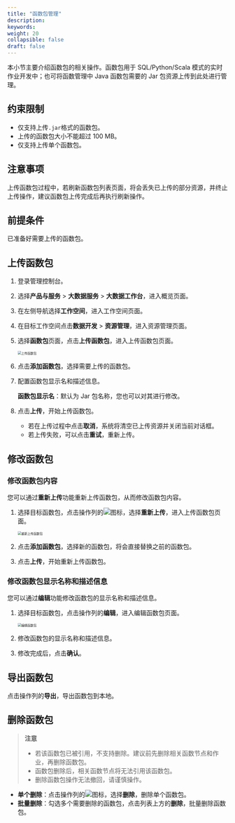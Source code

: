 ```yaml
---
title: "函数包管理"
description:  
keywords: 
weight: 20
collapsible: false
draft: false
---
```


本小节主要介绍函数包的相关操作。函数包用于 SQL/Python/Scala 模式的实时作业开发中；也可将函数管理中 Java 函数包需要的 Jar 包资源上传到此处进行管理。

## 约束限制

- 仅支持上传`.jar`格式的函数包。
- 上传的函数包大小不能超过 100 MB。
- 仅支持上传单个函数包。

## 注意事项

上传函数包过程中，若刷新函数包列表页面，将会丢失已上传的部分资源，并终止上传操作，建议函数包上传完成后再执行刷新操作。

## 前提条件

已准备好需要上传的函数包。

## 上传函数包

1. 登录管理控制台。
2. 选择**产品与服务** > **大数据服务** > **大数据工作台**，进入概览页面。
3. 在左侧导航选择**工作空间**，进入工作空间页面。
4. 在目标工作空间点击**数据开发** > **资源管理**，进入资源管理页面。
5. 选择**函数包**页面，点击**上传函数包**，进入上传函数包页面。
   
   <img src="/bigdata/databench/_images/upload_function.png" alt="上传函数包" style="zoom:50%;" />

6. 点击**添加函数包**，选择需要上传的函数包。
7. 配置函数包显示名和描述信息。
   
   **函数包显示名**：默认为 Jar 包名称，您也可以对其进行修改。

8. 点击**上传**，开始上传函数包。

   - 若在上传过程中点击**取消**，系统将清空已上传资源并关闭当前对话框。
   - 若上传失败，可以点击**重试**，重新上传。

## 修改函数包

### 修改函数包内容

您可以通过**重新上传**功能重新上传函数包，从而修改函数包内容。

1. 选择目标函数包，点击操作列的![](../../../../_images/icon_more_cluster.png)图标，选择**重新上传**，进入上传函数包页面。

   <img src="/bigdata/databench/_images/reload_function.png" alt="重新上传函数包" style="zoom:50%;" />

2. 点击**添加函数包**，选择新的函数包，将会直接替换之前的函数包。
3. 点击**上传**，开始重新上传函数包。

### 修改函数包显示名称和描述信息

您可以通过**编辑**功能修改函数包的显示名称和描述信息。

1. 选择目标函数包，点击操作列的**编辑**，进入编辑函数包页面。

   <img src="/bigdata/databench/_images/edit_function.png" alt="编辑函数包" style="zoom:50%;" />

2. 修改函数包的显示名称和描述信息。
3. 修改完成后，点击**确认**。

## 导出函数包

点击操作列的**导出**，导出函数包到本地。

## 删除函数包

> **注意**
> 
> - 若该函数包已被引用，不支持删除。建议前先删除相关函数节点和作业，再删除函数包。
> - 函数包删除后，相关函数节点将无法引用该函数包。
> - 删除函数包操作无法撤回，请谨慎操作。

- **单个删除**：点击操作列的![](../../../../_images/icon_more_cluster.png)图标，选择**删除**，删除单个函数包。
- **批量删除**：勾选多个需要删除的函数包，点击列表上方的**删除**，批量删除函数包。